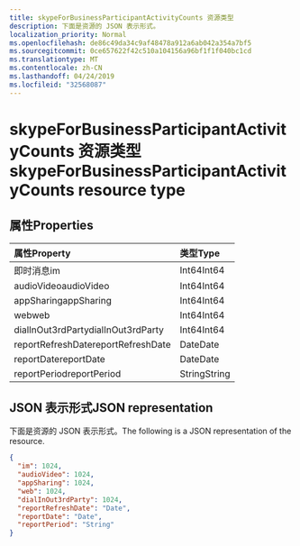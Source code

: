 ```yaml
---
title: skypeForBusinessParticipantActivityCounts 资源类型
description: 下面是资源的 JSON 表示形式。
localization_priority: Normal
ms.openlocfilehash: de86c49da34c9af48478a912a6ab042a354a7bf5
ms.sourcegitcommit: 0ce657622f42c510a104156a96bf1f1f040bc1cd
ms.translationtype: MT
ms.contentlocale: zh-CN
ms.lasthandoff: 04/24/2019
ms.locfileid: "32568087"
---
```

# <a name="skypeforbusinessparticipantactivitycounts-resource-type"></a><span data-ttu-id="28bac-103">skypeForBusinessParticipantActivityCounts 资源类型</span><span class="sxs-lookup"><span data-stu-id="28bac-103">skypeForBusinessParticipantActivityCounts resource type</span></span>

## <a name="properties"></a><span data-ttu-id="28bac-104">属性</span><span class="sxs-lookup"><span data-stu-id="28bac-104">Properties</span></span>

| <span data-ttu-id="28bac-105">属性</span><span class="sxs-lookup"><span data-stu-id="28bac-105">Property</span></span>          | <span data-ttu-id="28bac-106">类型</span><span class="sxs-lookup"><span data-stu-id="28bac-106">Type</span></span>   |
| :---------------- | :----- |
| <span data-ttu-id="28bac-107">即时消息</span><span class="sxs-lookup"><span data-stu-id="28bac-107">im</span></span>                | <span data-ttu-id="28bac-108">Int64</span><span class="sxs-lookup"><span data-stu-id="28bac-108">Int64</span></span>  |
| <span data-ttu-id="28bac-109">audioVideo</span><span class="sxs-lookup"><span data-stu-id="28bac-109">audioVideo</span></span>        | <span data-ttu-id="28bac-110">Int64</span><span class="sxs-lookup"><span data-stu-id="28bac-110">Int64</span></span>  |
| <span data-ttu-id="28bac-111">appSharing</span><span class="sxs-lookup"><span data-stu-id="28bac-111">appSharing</span></span>        | <span data-ttu-id="28bac-112">Int64</span><span class="sxs-lookup"><span data-stu-id="28bac-112">Int64</span></span>  |
| <span data-ttu-id="28bac-113">web</span><span class="sxs-lookup"><span data-stu-id="28bac-113">web</span></span>               | <span data-ttu-id="28bac-114">Int64</span><span class="sxs-lookup"><span data-stu-id="28bac-114">Int64</span></span>  |
| <span data-ttu-id="28bac-115">dialInOut3rdParty</span><span class="sxs-lookup"><span data-stu-id="28bac-115">dialInOut3rdParty</span></span> | <span data-ttu-id="28bac-116">Int64</span><span class="sxs-lookup"><span data-stu-id="28bac-116">Int64</span></span>  |
| <span data-ttu-id="28bac-117">reportRefreshDate</span><span class="sxs-lookup"><span data-stu-id="28bac-117">reportRefreshDate</span></span> | <span data-ttu-id="28bac-118">Date</span><span class="sxs-lookup"><span data-stu-id="28bac-118">Date</span></span>   |
| <span data-ttu-id="28bac-119">reportDate</span><span class="sxs-lookup"><span data-stu-id="28bac-119">reportDate</span></span>        | <span data-ttu-id="28bac-120">Date</span><span class="sxs-lookup"><span data-stu-id="28bac-120">Date</span></span>   |
| <span data-ttu-id="28bac-121">reportPeriod</span><span class="sxs-lookup"><span data-stu-id="28bac-121">reportPeriod</span></span>      | <span data-ttu-id="28bac-122">String</span><span class="sxs-lookup"><span data-stu-id="28bac-122">String</span></span> |

## <a name="json-representation"></a><span data-ttu-id="28bac-123">JSON 表示形式</span><span class="sxs-lookup"><span data-stu-id="28bac-123">JSON representation</span></span>

<span data-ttu-id="28bac-124">下面是资源的 JSON 表示形式。</span><span class="sxs-lookup"><span data-stu-id="28bac-124">The following is a JSON representation of the resource.</span></span>

<!-- {
  "blockType": "resource",
  "@odata.type": "microsoft.graph.skypeForBusinessParticipantActivityCounts"
} -->

```json
{
  "im": 1024, 
  "audioVideo": 1024, 
  "appSharing": 1024, 
  "web": 1024, 
  "dialInOut3rdParty": 1024, 
  "reportRefreshDate": "Date", 
  "reportDate": "Date", 
  "reportPeriod": "String"
}
```
